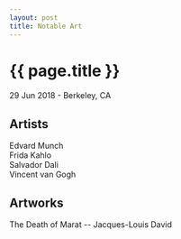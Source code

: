 ```yaml
---
layout: post
title: Notable Art
---
```


{{ page.title }}
================

<p class="meta">29 Jun 2018 - Berkeley, CA</p>

## Artists

Edvard Munch  
Frida Kahlo  
Salvador Dali  
Vincent van Gogh  

## Artworks

The Death of Marat -- Jacques-Louis David  